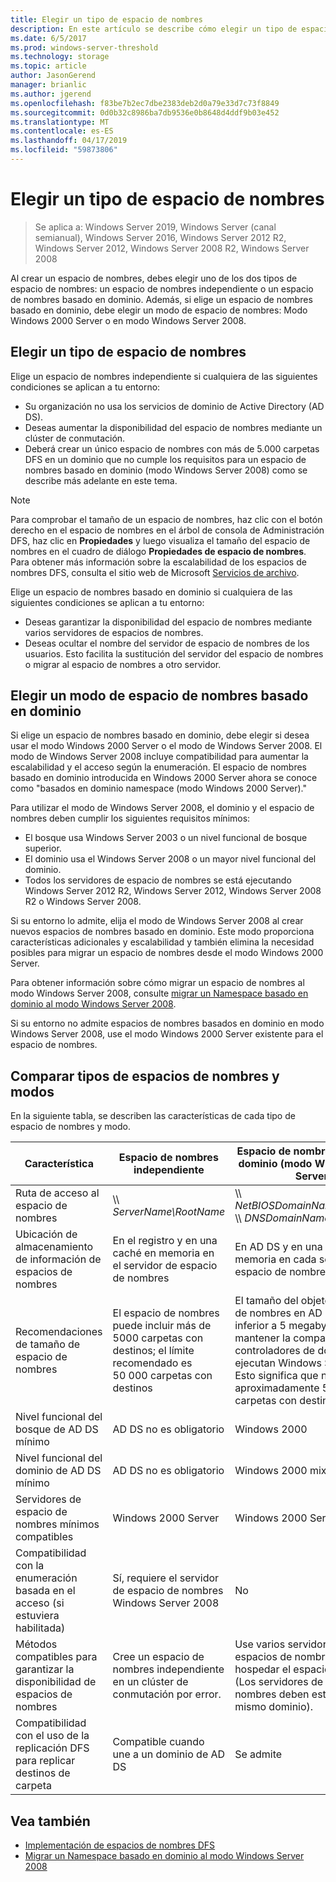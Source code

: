 ```yaml
---
title: Elegir un tipo de espacio de nombres
description: En este artículo se describe cómo elegir un tipo de espacio de nombres.
ms.date: 6/5/2017
ms.prod: windows-server-threshold
ms.technology: storage
ms.topic: article
author: JasonGerend
manager: brianlic
ms.author: jgerend
ms.openlocfilehash: f83be7b2ec7dbe2383deb2d0a79e33d7c73f8849
ms.sourcegitcommit: 0d0b32c8986ba7db9536e0b8648d4ddf9b03e452
ms.translationtype: MT
ms.contentlocale: es-ES
ms.lasthandoff: 04/17/2019
ms.locfileid: "59873806"
---
```

# <a name="choose-a-namespace-type"></a>Elegir un tipo de espacio de nombres

> Se aplica a: Windows Server 2019, Windows Server (canal semianual), Windows Server 2016, Windows Server 2012 R2, Windows Server 2012, Windows Server 2008 R2, Windows Server 2008

Al crear un espacio de nombres, debes elegir uno de los dos tipos de espacio de nombres: un espacio de nombres independiente o un espacio de nombres basado en dominio. Además, si elige un espacio de nombres basado en dominio, debe elegir un modo de espacio de nombres: Modo Windows 2000 Server o en modo Windows Server 2008.

## <a name="choosing-a-namespace-type"></a>Elegir un tipo de espacio de nombres

Elige un espacio de nombres independiente si cualquiera de las siguientes condiciones se aplican a tu entorno:

-   Su organización no usa los servicios de dominio de Active Directory (AD DS).
-   Deseas aumentar la disponibilidad del espacio de nombres mediante un clúster de conmutación.
-   Deberá crear un único espacio de nombres con más de 5.000 carpetas DFS en un dominio que no cumple los requisitos para un espacio de nombres basado en dominio (modo Windows Server 2008) como se describe más adelante en este tema.

> [!NOTE]
> Para comprobar el tamaño de un espacio de nombres, haz clic con el botón derecho en el espacio de nombres en el árbol de consola de Administración DFS, haz clic en **Propiedades** y luego visualiza el tamaño del espacio de nombres en el cuadro de diálogo **Propiedades de espacio de nombres**. Para obtener más información sobre la escalabilidad de los espacios de nombres DFS, consulta el sitio web de Microsoft [Servicios de archivo](https://technet.microsoft.com/library/cc771548.aspx).

Elige un espacio de nombres basado en dominio si cualquiera de las siguientes condiciones se aplican a tu entorno:

-   Deseas garantizar la disponibilidad del espacio de nombres mediante varios servidores de espacios de nombres.
-   Deseas ocultar el nombre del servidor de espacio de nombres de los usuarios. Esto facilita la sustitución del servidor del espacio de nombres o migrar al espacio de nombres a otro servidor.

## <a name="choosing-a-domain-based-namespace-mode"></a>Elegir un modo de espacio de nombres basado en dominio

Si elige un espacio de nombres basado en dominio, debe elegir si desea usar el modo Windows 2000 Server o el modo de Windows Server 2008. El modo de Windows Server 2008 incluye compatibilidad para aumentar la escalabilidad y el acceso según la enumeración. El espacio de nombres basado en dominio introducida en Windows 2000 Server ahora se conoce como "basados en dominio namespace (modo Windows 2000 Server)."

Para utilizar el modo de Windows Server 2008, el dominio y el espacio de nombres deben cumplir los siguientes requisitos mínimos:

-   El bosque usa Windows Server 2003 o un nivel funcional de bosque superior.
-   El dominio usa el Windows Server 2008 o un mayor nivel funcional del dominio.
-   Todos los servidores de espacio de nombres se está ejecutando Windows Server 2012 R2, Windows Server 2012, Windows Server 2008 R2 o Windows Server 2008.

Si su entorno lo admite, elija el modo de Windows Server 2008 al crear nuevos espacios de nombres basado en dominio. Este modo proporciona características adicionales y escalabilidad y también elimina la necesidad posibles para migrar un espacio de nombres desde el modo Windows 2000 Server.

Para obtener información sobre cómo migrar un espacio de nombres al modo Windows Server 2008, consulte [migrar un Namespace basado en dominio al modo Windows Server 2008](migrate-a-domain-based-namespace-to-windows-server-2008-mode.md).

Si su entorno no admite espacios de nombres basados en dominio en modo Windows Server 2008, use el modo Windows 2000 Server existente para el espacio de nombres.

## <a name="comparing-namespace-types-and-modes"></a>Comparar tipos de espacios de nombres y modos

En la siguiente tabla, se describen las características de cada tipo de espacio de nombres y modo.

|Característica|Espacio de nombres independiente|Espacio de nombres basado en dominio (modo Windows 2000 Server) |Espacio de nombres basado en dominio (modo Windows Server 2008) | 
|---|---|---|---|
|Ruta de acceso al espacio de nombres|\\\ *ServerName\RootName* |\\\ *NetBIOSDomainName\RootName* <br />\\\ *DNSDomainName\RootName*|\\\ *NetBIOSDomainName\RootName* <br /> \\\ *DNSDomainName\RootName*|
|Ubicación de almacenamiento de información de espacios de nombres|En el registro y en una caché en memoria en el servidor de espacio de nombres|En AD DS y en una caché en memoria en cada servidor de espacio de nombres|En AD DS y en una caché en memoria en cada servidor de espacio de nombres|
|Recomendaciones de tamaño de espacio de nombres|El espacio de nombres puede incluir más de 5000 carpetas con destinos; el límite recomendado es 50 000 carpetas con destinos|El tamaño del objeto de espacio de nombres en AD DS debe ser inferior a 5 megabytes (MB) para mantener la compatibilidad con controladores de dominio que no ejecutan Windows Server 2008. Esto significa que no más de aproximadamente 5000 carpetas con destinos.|El espacio de nombres puede incluir más de 5000 carpetas con destinos; el límite recomendado es 50 000 carpetas con destinos |
|Nivel funcional del bosque de AD DS mínimo|AD DS no es obligatorio|Windows 2000|Windows Server 2003|
|Nivel funcional del dominio de AD DS mínimo|AD DS no es obligatorio|Windows 2000 mixto|Windows Server 2008|
|Servidores de espacio de nombres mínimos compatibles|Windows 2000 Server|Windows 2000 Server|Windows Server 2008|
|Compatibilidad con la enumeración basada en el acceso (si estuviera habilitada)|Sí, requiere el servidor de espacio de nombres Windows Server 2008|No|Sí|
|Métodos compatibles para garantizar la disponibilidad de espacios de nombres|Cree un espacio de nombres independiente en un clúster de conmutación por error.|Use varios servidores de espacios de nombres para hospedar el espacio de nombres. (Los servidores de espacios de nombres deben estar en el mismo dominio).|Use varios servidores de espacios de nombres para hospedar el espacio de nombres. (Los servidores de espacios de nombres deben estar en el mismo dominio).|
|Compatibilidad con el uso de la replicación DFS para replicar destinos de carpeta|Compatible cuando une a un dominio de AD DS|Se admite|Se admite|

## <a name="see-also"></a>Vea también

-   [Implementación de espacios de nombres DFS](deploying-dfs-namespaces.md)
-   [Migrar un Namespace basado en dominio al modo Windows Server 2008](migrate-a-domain-based-namespace-to-windows-server-2008-mode.md)



